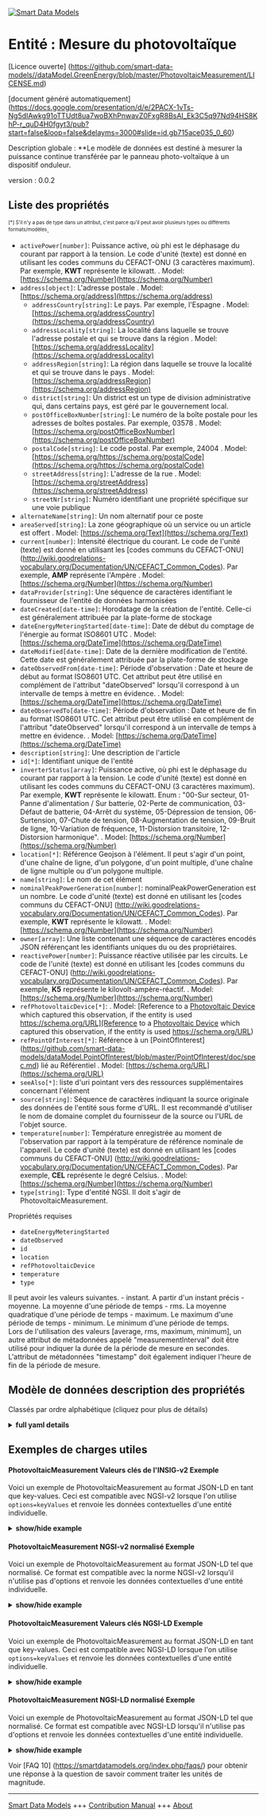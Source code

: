 <!-- 10-Header -->  
[![Smart Data Models](https://smartdatamodels.org/wp-content/uploads/2022/01/SmartDataModels_logo.png "Logo")](https://smartdatamodels.org)  
Entité : Mesure du photovoltaïque  
=================================<!-- /10-Header -->  
<!-- 15-License -->  
[Licence ouverte] (https://github.com/smart-data-models//dataModel.GreenEnergy/blob/master/PhotovoltaicMeasurement/LICENSE.md)  
[document généré automatiquement] (https://docs.google.com/presentation/d/e/2PACX-1vTs-Ng5dIAwkg91oTTUdt8ua7woBXhPnwavZ0FxgR8BsAI_Ek3C5q97Nd94HS8KhP-r_quD4H0fgyt3/pub?start=false&loop=false&delayms=3000#slide=id.gb715ace035_0_60)  
<!-- /15-License -->  
<!-- 20-Description -->  
Description globale : **Le modèle de données est destiné à mesurer la puissance continue transférée par le panneau photo-voltaïque à un dispositif onduleur.  
version : 0.0.2  
<!-- /20-Description -->  
<!-- 30-PropertiesList -->  

## Liste des propriétés  

<sup><sub>[*] S'il n'y a pas de type dans un attribut, c'est parce qu'il peut avoir plusieurs types ou différents formats/modèles</sub></sup>.  
- `activePower[number]`: Puissance active, où phi est le déphasage du courant par rapport à la tension. Le code d'unité (texte) est donné en utilisant les codes communs du CEFACT-ONU (3 caractères maximum). Par exemple, **KWT** représente le kilowatt.  . Model: [https://schema.org/Number](https://schema.org/Number)- `address[object]`: L'adresse postale  . Model: [https://schema.org/address](https://schema.org/address)	- `addressCountry[string]`: Le pays. Par exemple, l'Espagne  . Model: [https://schema.org/addressCountry](https://schema.org/addressCountry)  
	- `addressLocality[string]`: La localité dans laquelle se trouve l'adresse postale et qui se trouve dans la région  . Model: [https://schema.org/addressLocality](https://schema.org/addressLocality)  
	- `addressRegion[string]`: La région dans laquelle se trouve la localité et qui se trouve dans le pays  . Model: [https://schema.org/addressRegion](https://schema.org/addressRegion)  
	- `district[string]`: Un district est un type de division administrative qui, dans certains pays, est géré par le gouvernement local.    
	- `postOfficeBoxNumber[string]`: Le numéro de la boîte postale pour les adresses de boîtes postales. Par exemple, 03578  . Model: [https://schema.org/postOfficeBoxNumber](https://schema.org/postOfficeBoxNumber)  
	- `postalCode[string]`: Le code postal. Par exemple, 24004  . Model: [https://schema.org/https://schema.org/postalCode](https://schema.org/https://schema.org/postalCode)  
	- `streetAddress[string]`: L'adresse de la rue  . Model: [https://schema.org/streetAddress](https://schema.org/streetAddress)  
	- `streetNr[string]`: Numéro identifiant une propriété spécifique sur une voie publique    
- `alternateName[string]`: Un nom alternatif pour ce poste  - `areaServed[string]`: La zone géographique où un service ou un article est offert  . Model: [https://schema.org/Text](https://schema.org/Text)- `current[number]`: Intensité électrique du courant. Le code de l'unité (texte) est donné en utilisant les [codes communs du CEFACT-ONU] (http://wiki.goodrelations-vocabulary.org/Documentation/UN/CEFACT_Common_Codes). Par exemple, **AMP** représente l'Ampère  . Model: [https://schema.org/Number](https://schema.org/Number)- `dataProvider[string]`: Une séquence de caractères identifiant le fournisseur de l'entité de données harmonisées  - `dateCreated[date-time]`: Horodatage de la création de l'entité. Celle-ci est généralement attribuée par la plate-forme de stockage  - `dateEnergyMeteringStarted[date-time]`: Date de début du comptage de l'énergie au format ISO8601 UTC  . Model: [https://schema.org/DateTime](https://schema.org/DateTime)- `dateModified[date-time]`: Date de la dernière modification de l'entité. Cette date est généralement attribuée par la plate-forme de stockage  - `dateObservedFrom[date-time]`: Période d'observation : Date et heure de début au format ISO8601 UTC. Cet attribut peut être utilisé en complément de l'attribut "dateObserved" lorsqu'il correspond à un intervalle de temps à mettre en évidence.  . Model: [https://schema.org/DateTime](https://schema.org/DateTime)- `dateObservedTo[date-time]`: Période d'observation : Date et heure de fin au format ISO8601 UTC. Cet attribut peut être utilisé en complément de l'attribut "dateObserved" lorsqu'il correspond à un intervalle de temps à mettre en évidence.  . Model: [https://schema.org/DateTime](https://schema.org/DateTime)- `description[string]`: Une description de l'article  - `id[*]`: Identifiant unique de l'entité  - `inverterStatus[array]`: Puissance active, où phi est le déphasage du courant par rapport à la tension. Le code d'unité (texte) est donné en utilisant les codes communs du CEFACT-ONU (3 caractères maximum). Par exemple, **KWT** représente le kilowatt. Enum : "00-Sur secteur, 01-Panne d'alimentation / Sur batterie, 02-Perte de communication, 03-Défaut de batterie, 04-Arrêt du système, 05-Dépression de tension, 06-Surtension, 07-Chute de tension, 08-Augmentation de tension, 09-Bruit de ligne, 10-Variation de fréquence, 11-Distorsion transitoire, 12-Distorsion harmonique".  . Model: [https://schema.org/Number](https://schema.org/Number)- `location[*]`: Référence Geojson à l'élément. Il peut s'agir d'un point, d'une chaîne de ligne, d'un polygone, d'un point multiple, d'une chaîne de ligne multiple ou d'un polygone multiple.  - `name[string]`: Le nom de cet élément  - `nominalPeakPowerGeneration[number]`: nominalPeakPowerGeneration est un nombre. Le code d'unité (texte) est donné en utilisant les [codes communs du CEFACT-ONU] (http://wiki.goodrelations-vocabulary.org/Documentation/UN/CEFACT_Common_Codes). Par exemple, **KWT** représente le kilowatt.  . Model: [https://schema.org/Number](https://schema.org/Number)- `owner[array]`: Une liste contenant une séquence de caractères encodés JSON référençant les identifiants uniques du ou des propriétaires.  - `reactivePower[number]`: Puissance réactive utilisée par les circuits. Le code de l'unité (texte) est donné en utilisant les [codes communs du CEFACT-ONU] (http://wiki.goodrelations-vocabulary.org/Documentation/UN/CEFACT_Common_Codes). Par exemple, **K5** représente le kilovolt-ampère-réactif.  . Model: [https://schema.org/Number](https://schema.org/Number)- `refPhotovoltaicDevice[*]`:   . Model: [Reference to a [Photovoltaic Device](https://github.com/smart-data-models/dataModel.Energy/PhotovoltaicDevice/doc/spec.md) which captured this observation, if the entity is used https://schema.org/URL](Reference to a [Photovoltaic Device](https://github.com/smart-data-models/dataModel.Energy/PhotovoltaicDevice/doc/spec.md) which captured this observation, if the entity is used https://schema.org/URL)- `refPointOfInterest[*]`: Référence à un [PointOfInterest] (https://github.com/smart-data-models/dataModel.PointOfInterest/blob/master/PointOfInterest/doc/spec.md) lié au Référentiel  . Model: [https://schema.org/URL](https://schema.org/URL)- `seeAlso[*]`: liste d'uri pointant vers des ressources supplémentaires concernant l'élément  - `source[string]`: Séquence de caractères indiquant la source originale des données de l'entité sous forme d'URL. Il est recommandé d'utiliser le nom de domaine complet du fournisseur de la source ou l'URL de l'objet source.  - `temperature[number]`: Température enregistrée au moment de l'observation par rapport à la température de référence nominale de l'appareil. Le code d'unité (texte) est donné en utilisant les [codes communs du CEFACT-ONU] (http://wiki.goodrelations-vocabulary.org/Documentation/UN/CEFACT_Common_Codes). Par exemple, **CEL** représente le degré Celsius.  . Model: [https://schema.org/Number](https://schema.org/Number)- `type[string]`: Type d'entité NGSI. Il doit s'agir de PhotovoltaicMeasurement.  <!-- /30-PropertiesList -->  
<!-- 35-RequiredProperties -->  
Propriétés requises  
- `dateEnergyMeteringStarted`  - `dateObserved`  - `id`  - `location`  - `refPhotovoltaicDevice`  - `temperature`  - `type`  <!-- /35-RequiredProperties -->  
<!-- 40-RequiredProperties -->  
Il peut avoir les valeurs suivantes. - instant. A partir d'un instant précis - moyenne. La moyenne d'une période de temps - rms.     La moyenne quadratique d'une période de temps - maximum. Le maximum d'une période de temps - minimum. Le minimum d'une période de temps.  
Lors de l'utilisation des valeurs [average, rms, maximum, minimum], un autre attribut de métadonnées appelé "measurementInterval" doit être utilisé pour indiquer la durée de la période de mesure en secondes. L'attribut de métadonnées "timestamp" doit également indiquer l'heure de fin de la période de mesure.  
<!-- /40-RequiredProperties -->  
<!-- 50-DataModelHeader -->  
## Modèle de données description des propriétés  
Classés par ordre alphabétique (cliquez pour plus de détails)  
<!-- /50-DataModelHeader -->  
<!-- 60-ModelYaml -->  
<details><summary><strong>full yaml details</strong></summary>    
```yaml  
PhotovoltaicMeasurement:    
  description: The Data Model is intended to measure the continuous power transferred by the photo-voltaic panel to an Inverter Device.    
  properties:    
    activePower:    
      description: 'Active Power,where phi is the phase shift of the current compared to the voltage. The unit code (text) is given using the UN/CEFACT_Common_Codes (max 3 characters). For instance, For instance, **KWT** represents Kilowatt'    
      type: number    
      x-ngsi:    
        model: https://schema.org/Number    
        type: Property    
        units: Kilowatt    
    address:    
      description: The mailing address    
      properties:    
        addressCountry:    
          description: 'The country. For example, Spain'    
          type: string    
          x-ngsi:    
            model: https://schema.org/addressCountry    
            type: Property    
        addressLocality:    
          description: 'The locality in which the street address is, and which is in the region'    
          type: string    
          x-ngsi:    
            model: https://schema.org/addressLocality    
            type: Property    
        addressRegion:    
          description: 'The region in which the locality is, and which is in the country'    
          type: string    
          x-ngsi:    
            model: https://schema.org/addressRegion    
            type: Property    
        district:    
          description: 'A district is a type of administrative division that, in some countries, is managed by the local government'    
          type: string    
          x-ngsi:    
            type: Property    
        postOfficeBoxNumber:    
          description: 'The post office box number for PO box addresses. For example, 03578'    
          type: string    
          x-ngsi:    
            model: https://schema.org/postOfficeBoxNumber    
            type: Property    
        postalCode:    
          description: 'The postal code. For example, 24004'    
          type: string    
          x-ngsi:    
            model: https://schema.org/https://schema.org/postalCode    
            type: Property    
        streetAddress:    
          description: The street address    
          type: string    
          x-ngsi:    
            model: https://schema.org/streetAddress    
            type: Property    
        streetNr:    
          description: Number identifying a specific property on a public street    
          type: string    
          x-ngsi:    
            type: Property    
      type: object    
      x-ngsi:    
        model: https://schema.org/address    
        type: Property    
    alternateName:    
      description: An alternative name for this item    
      type: string    
      x-ngsi:    
        type: Property    
    areaServed:    
      description: The geographic area where a service or offered item is provided    
      type: string    
      x-ngsi:    
        model: https://schema.org/Text    
        type: Property    
    current:    
      description: 'Electrical intensity of the current. The unit code (text) is given using the [UN/CEFACT Common Codes](http://wiki.goodrelations-vocabulary.org/Documentation/UN/CEFACT_Common_Codes). For instance, **AMP** represents Ampere'    
      type: number    
      x-ngsi:    
        model: https://schema.org/Number    
        type: Property    
        units: Ampere    
    dataProvider:    
      description: A sequence of characters identifying the provider of the harmonised data entity    
      type: string    
      x-ngsi:    
        type: Property    
    dateCreated:    
      description: Entity creation timestamp. This will usually be allocated by the storage platform    
      format: date-time    
      type: string    
      x-ngsi:    
        type: Property    
    dateEnergyMeteringStarted:    
      description: The starting date for metering energy in an ISO8601 UTC format    
      format: date-time    
      type: string    
      x-ngsi:    
        model: https://schema.org/DateTime    
        type: Property    
    dateModified:    
      description: Timestamp of the last modification of the entity. This will usually be allocated by the storage platform    
      format: date-time    
      type: string    
      x-ngsi:    
        type: Property    
    dateObserved:    
      description: Date of the observed entity defined by the user    
      format: date-time    
      type: string    
      x-ngsi:    
        type: Property    
    dateObservedFrom:    
      description: 'Observation period: Start date and time in an ISO8601 UTC format. The attribute can be used in addition to the ''dateObserved attribute when it corresponds to a time interval to be highlighted'    
      format: date-time    
      type: string    
      x-ngsi:    
        model: https://schema.org/DateTime    
        type: Property    
    dateObservedTo:    
      description: 'Observation period: End date and time in an ISO8601 UTC format. The attribute can be used in addition to the ''dateObserved'' attribute when it corresponds to a time interval to be highlighted'    
      format: date-time    
      type: string    
      x-ngsi:    
        model: https://schema.org/DateTime    
        type: Property    
    description:    
      description: A description of this item    
      type: string    
      x-ngsi:    
        type: Property    
    id:    
      anyOf:    
        - description: Identifier format of any NGSI entity    
          maxLength: 256    
          minLength: 1    
          pattern: ^[\w\-\.\{\}\$\+\*\[\]`|~^@!,:\\]+$    
          type: string    
          x-ngsi:    
            type: Property    
        - description: Identifier format of any NGSI entity    
          format: uri    
          type: string    
          x-ngsi:    
            type: Property    
      description: Unique identifier of the entity    
      x-ngsi:    
        type: Property    
    inverterStatus:    
      description: 'Active Power,where phi is the phase shift of the current compared to the voltage. The unit code (text) is given using the UN/CEFACT_Common_Codes (max 3 characters). For instance, For instance, **KWT** represents Kilowatt. Enum:''00-On sector, 01-Power failure / On battery, 02-Loss of communication,  03-Battery fault, 04-System shutdown, 05-Tension dip, 06-Overvoltage, 07-Voltage drop, 08-Voltage increase, 09-Line noise, 10-Frequency variation, 11-Transient distortion, 12-Harmonic distortion'''    
      items:    
        enum:    
          - 00-On sector    
          - 01-Power failure / On battery    
          - 02-Loss of communication    
          - 03-Battery fault    
          - 04-System shutdown    
          - 05-Tension dip    
          - 06-Overvoltage    
          - 07-Voltage drop    
          - 08-Voltage increase    
          - 09-Line noise    
          - 10-Frequency variation    
          - 11-Transient distortion    
          - 12-Harmonic distortion    
        type: string    
      type: array    
      x-ngsi:    
        model: https://schema.org/Number    
        type: Property    
    location:    
      description: 'Geojson reference to the item. It can be Point, LineString, Polygon, MultiPoint, MultiLineString or MultiPolygon'    
      oneOf:    
        - description: Geojson reference to the item. Point    
          properties:    
            bbox:    
              items:    
                type: number    
              minItems: 4    
              type: array    
            coordinates:    
              items:    
                type: number    
              minItems: 2    
              type: array    
            type:    
              enum:    
                - Point    
              type: string    
          required:    
            - type    
            - coordinates    
          title: GeoJSON Point    
          type: object    
          x-ngsi:    
            type: GeoProperty    
        - description: Geojson reference to the item. LineString    
          properties:    
            bbox:    
              items:    
                type: number    
              minItems: 4    
              type: array    
            coordinates:    
              items:    
                items:    
                  type: number    
                minItems: 2    
                type: array    
              minItems: 2    
              type: array    
            type:    
              enum:    
                - LineString    
              type: string    
          required:    
            - type    
            - coordinates    
          title: GeoJSON LineString    
          type: object    
          x-ngsi:    
            type: GeoProperty    
        - description: Geojson reference to the item. Polygon    
          properties:    
            bbox:    
              items:    
                type: number    
              minItems: 4    
              type: array    
            coordinates:    
              items:    
                items:    
                  items:    
                    type: number    
                  minItems: 2    
                  type: array    
                minItems: 4    
                type: array    
              type: array    
            type:    
              enum:    
                - Polygon    
              type: string    
          required:    
            - type    
            - coordinates    
          title: GeoJSON Polygon    
          type: object    
          x-ngsi:    
            type: GeoProperty    
        - description: Geojson reference to the item. MultiPoint    
          properties:    
            bbox:    
              items:    
                type: number    
              minItems: 4    
              type: array    
            coordinates:    
              items:    
                items:    
                  type: number    
                minItems: 2    
                type: array    
              type: array    
            type:    
              enum:    
                - MultiPoint    
              type: string    
          required:    
            - type    
            - coordinates    
          title: GeoJSON MultiPoint    
          type: object    
          x-ngsi:    
            type: GeoProperty    
        - description: Geojson reference to the item. MultiLineString    
          properties:    
            bbox:    
              items:    
                type: number    
              minItems: 4    
              type: array    
            coordinates:    
              items:    
                items:    
                  items:    
                    type: number    
                  minItems: 2    
                  type: array    
                minItems: 2    
                type: array    
              type: array    
            type:    
              enum:    
                - MultiLineString    
              type: string    
          required:    
            - type    
            - coordinates    
          title: GeoJSON MultiLineString    
          type: object    
          x-ngsi:    
            type: GeoProperty    
        - description: Geojson reference to the item. MultiLineString    
          properties:    
            bbox:    
              items:    
                type: number    
              minItems: 4    
              type: array    
            coordinates:    
              items:    
                items:    
                  items:    
                    items:    
                      type: number    
                    minItems: 2    
                    type: array    
                  minItems: 4    
                  type: array    
                type: array    
              type: array    
            type:    
              enum:    
                - MultiPolygon    
              type: string    
          required:    
            - type    
            - coordinates    
          title: GeoJSON MultiPolygon    
          type: object    
          x-ngsi:    
            type: GeoProperty    
      x-ngsi:    
        type: GeoProperty    
    name:    
      description: The name of this item    
      type: string    
      x-ngsi:    
        type: Property    
    nominalPeakPowerGeneration:    
      description: 'nominalPeakPowerGeneration is a number. The unit code (text) is given using the [UN/CEFACT Common Codes](http://wiki.goodrelations-vocabulary.org/Documentation/UN/CEFACT_Common_Codes). For instance, **KWT** represents Kilowatt'    
      type: number    
      x-ngsi:    
        model: https://schema.org/Number    
        type: Property    
        units: Kilowatt    
    owner:    
      description: A List containing a JSON encoded sequence of characters referencing the unique Ids of the owner(s)    
      items:    
        anyOf:    
          - description: Identifier format of any NGSI entity    
            maxLength: 256    
            minLength: 1    
            pattern: ^[\w\-\.\{\}\$\+\*\[\]`|~^@!,:\\]+$    
            type: string    
            x-ngsi:    
              type: Property    
          - description: Identifier format of any NGSI entity    
            format: uri    
            type: string    
            x-ngsi:    
              type: Property    
        description: Unique identifier of the entity    
        x-ngsi:    
          type: Property    
      type: array    
      x-ngsi:    
        type: Property    
    reactivePower:    
      description: 'Reactive Power used by circuits. The unit code (text) is given using the [UN/CEFACT Common Codes](http://wiki.goodrelations-vocabulary.org/Documentation/UN/CEFACT_Common_Codes). For instance, **K5** represents kilovolt-ampere-reactive'    
      minimum: 0    
      type: number    
      x-ngsi:    
        model: https://schema.org/Number    
        type: Property    
    refPhotovoltaicDevice:    
      anyOf:    
        - description: Identifier format of any NGSI entity    
          maxLength: 256    
          minLength: 1    
          pattern: ^[\w\-\.\{\}\$\+\*\[\]'|~^@!,:\\]+$    
          type: string    
          x-ngsi:    
            type: Property    
        - description: Identifier format of any NGSI entity    
          format: uri    
          type: string    
          x-ngsi:    
            type: Property    
      description: ""    
      x-ngsi:    
        model: 'Reference to a [Photovoltaic Device](https://github.com/smart-data-models/dataModel.Energy/PhotovoltaicDevice/doc/spec.md) which captured this observation, if the entity is used https://schema.org/URL'    
        type: Relationship    
    refPointOfInterest:    
      anyOf:    
        - description: Identifier format of any NGSI entity    
          maxLength: 256    
          minLength: 1    
          pattern: ^[\w\-\.\{\}\$\+\*\[\]'|~^@!,:\\]+$    
          type: string    
          x-ngsi:    
            type: Property    
        - description: Identifier format of any NGSI entity    
          format: uri    
          type: string    
          x-ngsi:    
            type: Property    
      description: 'Reference to a [PointOfInterest](https://github.com/smart-data-models/dataModel.PointOfInterest/blob/master/PointOfInterest/doc/spec.md) linked with the Repository'    
      x-ngsi:    
        model: https://schema.org/URL    
        type: Relationship    
    seeAlso:    
      description: list of uri pointing to additional resources about the item    
      oneOf:    
        - items:    
            format: uri    
            type: string    
          minItems: 1    
          type: array    
        - format: uri    
          type: string    
      x-ngsi:    
        type: Property    
    source:    
      description: 'A sequence of characters giving the original source of the entity data as a URL. Recommended to be the fully qualified domain name of the source provider, or the URL to the source object'    
      type: string    
      x-ngsi:    
        type: Property    
    temperature:    
      description: 'Temperature recorded at the time of Observation compared to the  nominal reference temperature of the device. The unit code (text) is given using the [UN/CEFACT Common Codes](http://wiki.goodrelations-vocabulary.org/Documentation/UN/CEFACT_Common_Codes). For instance, **CEL** represents Degree Celsius'    
      minimum: 0    
      type: number    
      x-ngsi:    
        model: https://schema.org/Number    
        type: Property    
        units: degrees celsius    
    type:    
      description: NGSI Entity type. It has to be PhotovoltaicMeasurement    
      enum:    
        - PhotovoltaicMeasurement    
      type: string    
      x-ngsi:    
        type: Property    
  required:    
    - id    
    - type    
    - location    
    - dateObserved    
    - refPhotovoltaicDevice    
    - dateEnergyMeteringStarted    
    - temperature    
  type: object    
  x-derived-from: ""    
  x-disclaimer: 'Redistribution and use in source and binary forms, with or without modification, are permitted  provided that the license conditions are met. Copyleft (c) 2023 Contributors to Smart Data Models Program'    
  x-license-url: https://github.com/smart-data-models/dataModel.GreenEnergy/blob/master/PhotovoltaicMeasurement/LICENSE.md    
  x-model-schema: https://smart-data-models.github.io/data-models.Energy/PhotovoltaicMeasurement/schema.json    
  x-model-tags: ""    
  x-version: 0.0.3    
```  
</details>    
<!-- /60-ModelYaml -->  
<!-- 70-MiddleNotes -->  
<!-- /70-MiddleNotes -->  
<!-- 80-Examples -->  
## Exemples de charges utiles  
#### PhotovoltaicMeasurement Valeurs clés de l'INSIG-v2 Exemple  
Voici un exemple de PhotovoltaicMeasurement au format JSON-LD en tant que key-values. Ceci est compatible avec NGSI-v2 lorsque l'on utilise `options=keyValues` et renvoie les données contextuelles d'une entité individuelle.  
<details><summary><strong>show/hide example</strong></summary>    
```json  
{  
  "id": "PhotovoltaicMeasurement:ENERGY-IMREDD-PV-0001",  
  "type": "PhotovoltaicMeasurement",  
  "dataProvider": "https://imredd.fr/en/home/",  
  "name": "Photovoltaic station IMREDD",  
  "description": "Photovoltaic data provided by the data logger ABB",  
  "seeAlso": "https://us.sunpower.com/products/solar-panels",  
  "location": {  
    "type": "Point",  
    "coordinates": [  
      43.66481,  
      7.196545  
    ]  
  },  
  "address": {  
    "addressCountry": "FR",  
    "addressLocality": "Nice",  
    "streetAddress": "61-63 Avenue Simone Veil"  
  },  
  "areaServed": "Nice",  
  "refPhotovoltaicDevice": "urn:ngsi-ld:PhotovoltaicDevice:PV-T2-R-012",  
  "dateObserved": "2019-09-05T16:00:00.999Z",  
  "dateEnergyMeteringStarted": "2019-09-04T15:29:17.999Z",  
  "nominalPeakPowerGeneration": 179,  
  "temperature": 23.4  
}  
```  
</details>  
#### PhotovoltaicMeasurement NGSI-v2 normalisé Exemple  
Voici un exemple de PhotovoltaicMeasurement au format JSON-LD tel que normalisé. Ce format est compatible avec la norme NGSI-v2 lorsqu'il n'utilise pas d'options et renvoie les données contextuelles d'une entité individuelle.  
<details><summary><strong>show/hide example</strong></summary>    
```json  
{  
  "id": "PhotovoltaicMeasurement:ENERGY-IMREDD-PV-0001",  
  "type": "PhotovoltaicMeasurement",  
  "dataProvider": {  
    "type": "Text",  
    "value": "https://imredd.fr/en/home/"  
  },  
  "name": {  
    "type": "Text",  
    "value": "Photovoltaic station IMREDD"  
  },  
  "description": {  
    "type": "Text",  
    "value": "Photovoltaic data provided by the data logger ABB"  
  },  
  "seeAlso": {  
    "type": "Text",  
    "value": "https://us.sunpower.com/products/solar-panels"  
  },  
  "location": {  
    "type": "geo:json",  
    "value": {  
      "type": "Point",  
      "coordinates": [  
        43.66481,  
        7.196545  
      ]  
    }  
  },  
  "address": {  
    "type": "StructuredValue",  
    "value": {  
      "addressCountry": "FR",  
      "addressLocality": "Nice",  
      "streetAddress": "61-63 Avenue Simone Veil"  
    }  
  },  
  "areaServed": {  
    "type": "Text",  
    "value": "Nice"  
  },  
  "refPhotovoltaicDevice": {  
    "type": "Text",  
    "value": "urn:ngsi-ld:PhotovoltaicDevice:PV-T2-R-012"  
  },  
  "dateObserved": {  
    "type": "DateTime",  
    "value": "2019-09-05T16:00:00.999Z"  
  },  
  "dateEnergyMeteringStarted": {  
    "type": "DateTime",  
    "value": "2019-09-04T15:29:17.999Z"  
  },  
  "nominalPeakPowerGeneration": {  
    "type": "Number",  
    "value": 179  
  },  
  "temperature": {  
    "type": "Number",  
    "value": 23.4  
  }  
}  
```  
</details>  
#### PhotovoltaicMeasurement Valeurs clés NGSI-LD Exemple  
Voici un exemple de PhotovoltaicMeasurement au format JSON-LD en tant que key-values. Ceci est compatible avec NGSI-LD lorsque l'on utilise `options=keyValues` et renvoie les données contextuelles d'une entité individuelle.  
<details><summary><strong>show/hide example</strong></summary>    
```json  
{  
  "id": "PhotovoltaicMeasurement:ENERGY-IMREDD-PV-0001",  
  "type": "PhotovoltaicMeasurement",  
  "address": {  
    "addressCountry": "FR",  
    "addressLocality": "Nice",  
    "streetAddress": "61-63 Avenue Simone Veil"  
  },  
  "areaServed": "Nice",  
  "dataProvider": "https://imredd.fr/en/home/",  
  "dateEnergyMeteringStarted": "2019-09-04T15:29:17.999Z",  
  "dateObserved": "2019-09-05T16:00:00.999Z",  
  "description": "Photovoltaic data provided by the data logger ABB",  
  "location": {  
    "type": "Point",  
    "coordinates": [  
      43.66481,  
      7.196545  
    ]  
  },  
  "name": "Photovoltaic station IMREDD",  
  "nominalPeakPowerGeneration": 179,  
  "refPhotovoltaicDevice": "urn:ngsi-ld:PhotovoltaicDevice:PV-T2-R-012",  
  "seeAlso": "https://us.sunpower.com/products/solar-panels",  
  "temperature": 23.4,  
  "@context": [  
    "https://smart-data-models.github.io/data-models/common-schema.json",  
    "https://uri.etsi.org/ngsi-ld/v1/ngsi-ld-core-context.jsonld",  
    "https://raw.githubusercontent.com/smart-data-models/dataModel.GreenEnergy/master/context.jsonld"  
  ]  
}  
```  
</details>  
#### PhotovoltaicMeasurement NGSI-LD normalisé Exemple  
Voici un exemple de PhotovoltaicMeasurement au format JSON-LD tel que normalisé. Ce format est compatible avec NGSI-LD lorsqu'il n'utilise pas d'options et renvoie les données contextuelles d'une entité individuelle.  
<details><summary><strong>show/hide example</strong></summary>    
```json  
{  
    "id": "PhotovoltaicMeasurement:ENERGY-IMREDD-PV-0001",  
    "type": "PhotovoltaicMeasurement",  
    "address": {  
        "type": "Property",  
        "value": {  
            "addressCountry": "FR",  
            "addressLocality": "Nice",  
            "streetAddress": "61-63 Avenue Simone Veil"  
        }  
    },  
    "areaServed": {  
        "type": "Property",  
        "value": "Nice"  
    },  
    "dataProvider": {  
        "type": "Property",  
        "value": "https://imredd.fr/en/home/"  
    },  
    "dateEnergyMeteringStarted": {  
        "type": "Property",  
        "value": "2019-09-04T15:29:17.999Z"  
    },  
    "dateObserved": {  
        "type": "Property",  
        "value": "2019-09-05T16:00:00.999Z"  
    },  
    "description": {  
        "type": "Property",  
        "value": "Photovoltaic data provided by the data logger ABB"  
    },  
    "location": {  
        "type": "GeoProperty",  
        "value": {  
            "type": "Point",  
            "coordinates": [  
                43.66481,  
                7.196545  
            ]  
        }  
    },  
    "name": {  
        "type": "Property",  
        "value": "Photovoltaic station IMREDD"  
    },  
    "nominalPeakPowerGeneration": {  
        "type": "Property",  
        "value": 179  
    },  
    "refPhotovoltaicDevice": {  
        "type": "Relationship",  
        "Object": "urn:ngsi-ld:PhotovoltaicDevice:PV-T2-R-012"  
    },  
    "seeAlso": {  
        "type": "Property",  
        "value": "https://us.sunpower.com/products/solar-panels"  
    },  
    "temperature": {  
        "type": "Property",  
        "value": 23.4  
    },  
    "@context": [  
        "https://smart-data-models.github.io/data-models/common-schema.json",  
        "https://uri.etsi.org/ngsi-ld/v1/ngsi-ld-core-context.jsonld",  
        "https://raw.githubusercontent.com/smart-data-models/dataModel.GreenEnergy/master/context.jsonld"  
    ]  
}  
```  
</details><!-- /80-Examples -->  
<!-- 90-FooterNotes -->  
<!-- /90-FooterNotes -->  
<!-- 95-Units -->  
Voir [FAQ 10] (https://smartdatamodels.org/index.php/faqs/) pour obtenir une réponse à la question de savoir comment traiter les unités de magnitude.  
<!-- /95-Units -->  
<!-- 97-LastFooter -->  
---  
[Smart Data Models](https://smartdatamodels.org) +++ [Contribution Manual](https://bit.ly/contribution_manual) +++ [About](https://bit.ly/Introduction_SDM)<!-- /97-LastFooter -->  

